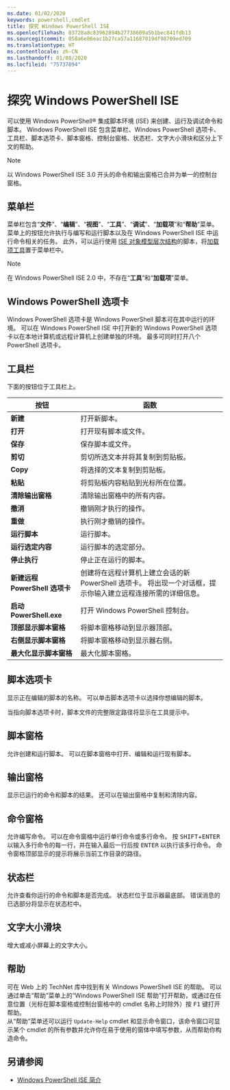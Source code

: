 ```yaml
---
ms.date: 01/02/2020
keywords: powershell,cmdlet
title: 探究 Windows PowerShell ISE
ms.openlocfilehash: 03728a8c83962894b27738609a5b1bec841fdb13
ms.sourcegitcommit: 058a6e86eac1b27ca57a11687019df98709ed709
ms.translationtype: HT
ms.contentlocale: zh-CN
ms.lasthandoff: 01/08/2020
ms.locfileid: "75737094"
---
```

# <a name="exploring-the-windows-powershell-ise"></a>探究 Windows PowerShell ISE

可以使用 Windows PowerShell® 集成脚本环境 (ISE) 来创建、运行及调试命令和脚本。 Windows PowerShell ISE 包含菜单栏、Windows PowerShell 选项卡、工具栏、脚本选项卡、脚本窗格、控制台窗格、状态栏、文字大小滑块和区分上下文的帮助。

> [!NOTE]
> 以 Windows PowerShell ISE 3.0 开头的命令和输出窗格已合并为单一的控制台窗格。

## <a name="menu-bar"></a>菜单栏

菜单栏包含“**文件**”、“**编辑**”、“**视图**”、“**工具**”、“**调试**”、“**加载项**”和“**帮助**”菜单。 菜单上的按钮允许执行与编写和运行脚本以及在 Windows PowerShell ISE 中运行命令相关的任务。 此外，可以运行使用 [ISE 对象模型层次结构](object-model/The-ISE-Object-Model-Hierarchy.md)的脚本，将[加载项工具](object-model/The-ISEAddOnTool-Object.md)置于菜单栏中。

> [!NOTE]
> 在 Windows PowerShell ISE 2.0 中，不存在“**工具**”和“**加载项**”菜单。

## <a name="windows-powershell-tabs"></a>Windows PowerShell 选项卡

Windows PowerShell 选项卡是 Windows PowerShell 脚本可在其中运行的环境。 可以在 Windows PowerShell ISE 中打开新的 Windows PowerShell 选项卡以在本地计算机或远程计算机上创建单独的环境。 最多可同时打开八个 PowerShell 选项卡。

## <a name="toolbar"></a>工具栏

下面的按钮位于工具栏上。

|             按钮             |                                                                                     函数                                                                                     |
| ------------------------------ | -------------------------------------------------------------------------------------------------------------------------------------------------------------------------------- |
| **新建**                        | 打开新脚本。                                                                                                                                                              |
| **打开**                       | 打开现有脚本或文件。                                                                                                                                                |
| **保存**                       | 保存脚本或文件。                                                                                                                                                          |
| **剪切**                        | 剪切所选文本并将其复制到剪贴板。                                                                                                                           |
| **Copy**                       | 将选择的文本复制到剪贴板。                                                                                                                                       |
| **粘贴**                      | 将剪贴板内容粘贴到光标所在位置。                                                                                                                     |
| **清除输出窗格**          | 清除输出窗格中的所有内容。                                                                                                                                           |
| **撤消**                       | 撤销刚才执行的操作。                                                                                                                                     |
| **重做**                       | 执行刚才撤销的操作。                                                                                                                                        |
| **运行脚本**                 | 运行脚本。                                                                                                                                                                   |
| **运行选定内容**              | 运行脚本的选定部分。                                                                                                                                             |
| **停止执行**             | 停止正在运行的脚本。                                                                                                                                                  |
| **新建远程 PowerShell 选项卡**  | 创建将在远程计算机上建立会话的新 PowerShell 选项卡。 将出现一个对话框，提示你输入建立远程连接所需的详细信息。 |
| **启动 PowerShell.exe**       | 打开 Windows PowerShell 控制台。                                                                                                                                                      |
| **顶部显示脚本窗格**       | 将脚本窗格移动到显示器顶部。                                                                                                                                 |
| **右侧显示脚本窗格**     | 将脚本窗格移动到显示器右侧。                                                                                                                               |
| **最大化显示脚本窗格** | 最大化脚本窗格。                                                                                                                                                       |

## <a name="script-tab"></a>脚本选项卡

显示正在编辑的脚本的名称。 可以单击脚本选项卡以选择你想编辑的脚本。

当指向脚本选项卡时，脚本文件的完整限定路径将显示在工具提示中。

## <a name="script-pane"></a>脚本窗格

允许创建和运行脚本。 可以在脚本窗格中打开、编辑和运行现有脚本。

## <a name="output-pane"></a>输出窗格

显示已运行的命令和脚本的结果。 还可以在输出窗格中复制和清除内容。

## <a name="command-pane"></a>命令窗格

允许编写命令。 可以在命令窗格中运行单行命令或多行命令。 按 <kbd>SHIFT</kbd>+<kbd>ENTER</kbd> 以输入多行命令的每一行，并在输入最后一行后按 <kbd>ENTER</kbd> 以执行该多行命令。 命令窗格顶部显示的提示将展示当前工作目录的路径。

## <a name="status-bar"></a>状态栏

允许查看你运行的命令和脚本是否完成。 状态栏位于显示器最底部。 错误消息的已选部分将显示在状态栏中。

## <a name="text-size-slider"></a>文字大小滑块

增大或减小屏幕上的文字大小。

## <a name="help"></a>帮助

可在 Web 上的 TechNet 库中找到有关 Windows PowerShell ISE 的帮助。 可以通过单击“帮助”菜单上的“Windows PowerShell ISE 帮助”打开帮助，或通过在任意位置（光标在脚本窗格或控制台窗格中的 cmdlet 名称上时除外）按 <kbd>F1</kbd> 键打开帮助。  
从“帮助”菜单还可以运行 `Update-Help` cmdlet 和显示命令窗口，该命令窗口可显示某个 cmdlet 的所有参数并允许你在易于使用的窗体中填写参数，从而帮助你构造命令。 

## <a name="see-also"></a>另请参阅

- [Windows PowerShell ISE 简介](Introducing-the-Windows-PowerShell-ISE.md)
